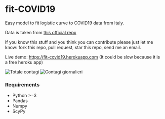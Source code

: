 # fit-COVID19
Easy model to fit logistic curve to COVID19 data from Italy.

Data is taken from [this official repo](https://github.com/pcm-dpc/COVID-19)

If you know this stuff and you think you can contribute please just let me know: fork this repo, pull request, star this repo, send me an email.

Live demo: https://fit-covid19.herokuapp.com
(It could be slow because it is a free heroku app)

![Totale contagi](https://fit-covid19.herokuapp.com/imgs/Contagi.png?r=true "Totale contagi")
![Contagi giornalieri](https://fit-covid19.herokuapp.com/imgs/Nuovi%20Contagiati.png?r=true "Contagi giornalieri")

### Requirements
- Python >=3
- Pandas
- Numpy
- ScyPy
